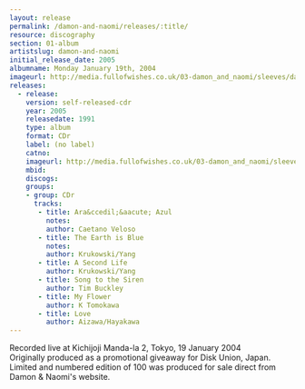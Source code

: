 ```yaml
---
layout: release
permalink: /damon-and-naomi/releases/:title/
resource: discography
section: 01-album
artistslug: damon-and-naomi
initial_release_date: 2005
albumname: Monday January 19th, 2004
imageurl: http://media.fullofwishes.co.uk/03-damon_and_naomi/sleeves/damon-and-naomi-19-january-2004.jpg
releases:
  - release: 
    version: self-released-cdr
    year: 2005
    releasedate: 1991
    type: album
    format: CDr
    label: (no label)
    catno: 
    imageurl: http://media.fullofwishes.co.uk/03-damon_and_naomi/sleeves/damon-and-naomi-19-january-2004.jpg
    mbid: 
    discogs: 
    groups:
    - group: CDr
      tracks:
       - title: Ara&ccedil;&aacute; Azul
         notes: 
         author: Caetano Veloso
       - title: The Earth is Blue
         notes: 
         author: Krukowski/Yang
       - title: A Second Life
         author: Krukowski/Yang
       - title: Song to the Siren
         author: Tim Buckley
       - title: My Flower
         author: K Tomokawa
       - title: Love
         author: Aizawa/Hayakawa
---
```

Recorded live at Kichijoji Manda-la 2, Tokyo, 19 January 2004  
Originally produced as a promotional giveaway for Disk Union, Japan.   
Limited and numbered edition of 100 was produced for sale direct from Damon & Naomi's website.